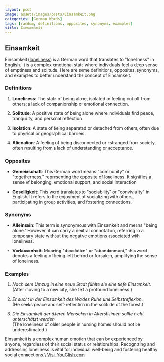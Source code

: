```yaml
---
layout: post
image: assets/images/posts/Einsamkeit.png
categories: [German Words]
tags: [random, definitions, opposites, synonyms, examples]
title: Einsamkeit
---
```


## Einsamkeit

Einsamkeit ([loneliness](https://en.wikipedia.org/wiki/Loneliness)) is a German word that translates to "loneliness" in English. It is a complex emotional state where individuals feel a deep sense of emptiness and solitude. Here are some definitions, opposites, synonyms, and examples to better understand the concept of Einsamkeit.

### Definitions

1. **Loneliness**: The state of being alone, isolated or feeling cut off from others; a lack of companionship or emotional connection.

2. **Solitude**: A positive state of being alone where individuals find peace, tranquility, and personal reflection.

3. **Isolation**: A state of being separated or detached from others, often due to physical or geographical barriers.

4. **Alienation**: A feeling of being disconnected or estranged from society, often resulting from a lack of understanding or acceptance.

### Opposites

- **Gemeinschaft**: This German word means "community" or "togetherness," representing the opposite of loneliness. It signifies a sense of belonging, emotional support, and social interaction.

- **Geselligkeit**: This word translates to "sociability" or "conviviality" in English. It refers to the enjoyment of socializing with others, participating in group activities, and fostering connections.

### Synonyms

- **Alleinsein**: This term is synonymous with Einsamkeit and means "being alone." However, it can carry a neutral connotation, referring to a temporary state without the negative emotions associated with loneliness.

- **Verlassenheit**: Meaning "desolation" or "abandonment," this word denotes a feeling of being left behind or forsaken, amplifying the sense of loneliness.

### Examples

1. *Nach dem Umzug in eine neue Stadt fühlte sie eine tiefe Einsamkeit.*  
   (After moving to a new city, she felt a profound loneliness.)

2. *Er sucht in der Einsamkeit des Waldes Ruhe und Selbstreflexion.*  
   (He seeks peace and self-reflection in the solitude of the forest.)

3. *Die Einsamkeit der älteren Menschen in Altersheimen sollte nicht unterschätzt werden.*  
   (The loneliness of older people in nursing homes should not be underestimated.)

Einsamkeit is a complex human emotion that can be experienced by anyone, regardless of their social status or relationships. Recognizing and addressing loneliness is vital for individual well-being and fostering healthy social connections.\ <a id="yg-widget-0" class="youglish-widget" data-query="Einsamkeit" data-lang="german" data-components="8412" data-auto-start="0" data-bkg-color="theme_light" data-title="How%20to%20pronounce%20Einsamkeit%20in%20German"  rel="nofollow" href="https://youglish.com">Visit YouGlish.com</a><script async src="https://youglish.com/public/emb/widget.js" charset="utf-8"></script>